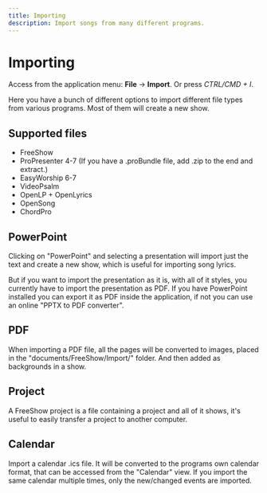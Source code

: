 ```yaml
---
title: Importing
description: Import songs from many different programs.
---
```


# Importing

Access from the application menu: **File** -> **Import**. Or press _CTRL/CMD + I_.

Here you have a bunch of different options to import different file types from various programs. Most of them will create a new show.

## Supported files

-   FreeShow
-   ProPresenter 4-7 (If you have a .proBundle file, add .zip to the end and extract.)
-   EasyWorship 6-7
-   VideoPsalm
-   OpenLP + OpenLyrics
-   OpenSong
-   ChordPro

## PowerPoint

Clicking on "PowerPoint" and selecting a presentation will import just the text and create a new show, which is useful for importing song lyrics.

But if you want to import the presentation as it is, with all of it styles, you currently have to import the presentation as PDF. If you have PowerPoint installed you can export it as PDF inside the application, if not you can use an online "PPTX to PDF converter".

## PDF

When importing a PDF file, all the pages will be converted to images, placed in the "documents/FreeShow/Import/" folder. And then added as backgrounds in a show.

## Project

A FreeShow project is a file containing a project and all of it shows, it's useful to easily transfer a project to another computer.

## Calendar

Import a calendar .ics file. It will be converted to the programs own calendar format, that can be accessed from the "Calendar" view. If you import the same calendar multiple times, only the new/changed events are imported.
